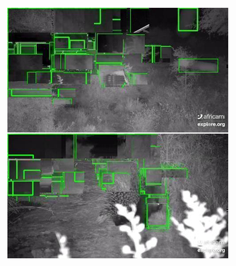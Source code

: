 ![20200629-231455-234500](in/20200629/20200629-231455-234500_0_.jpg)
![20200629-234505-000000](in/20200629/20200629-234505-000000_0_.jpg)
